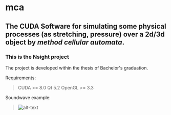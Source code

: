 # mca
## The CUDA Software for simulating some physical processes (as stretching, pressure) over a 2d/3d object by _method cellular automata_.
### This is the Nsight project 

The project is developed within the thesis of Bachelor's graduation.

Requirements:
> CUDA >= 8.0
> Qt 5.2
> OpenGL >= 3.3

Soundwave example:

> ![alt-text](soundwave.gif)

